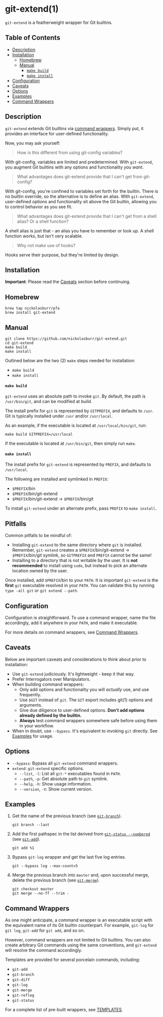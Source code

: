 # git-extend(1)

`git-extend` is a featherweight wrapper for Git builtins.

## Table of Contents

- [Description](#description)
- [Installation](#installation)
  + [Homebrew](#homebrew)
  + [Manual](#manual)
    - [`make build`](#make-build)
    - [`make install`](#make-install)
- [Configuration](#configuration)
- [Caveats](#caveats)
- [Options](#options)
- [Examples](#examples)
- [Command Wrappers](#command-wrappers)

## Description

`git-extend` extends Git builtins via [command wrappers](#command-wrappers). Simply put, it provides an interface for user-defined functionality.

Now, you may ask yourself:

> How is this different from using git-config variables?

With git-config, variables are limited and predetermined. With `git-extend`, you augment Git builtins with any options and functionality _you want_.

> What advantages does git-extend provide that I can't get from git-config?

With git-config, you're confined to variables set forth for the builtin. There is no builtin override, so the alternative is to define an alias. With `git-extend`, user-defined options and functionality sit above the Git builtin, allowing you to control behavior as you see fit.

> What advantages does git-extend provide that I can't get from a shell alias? Or a shell function?

A shell alias is just that - an alias you have to remember or look up. A shell function works, but isn't very scalable.

> Why not make use of hooks?

Hooks serve their purpose, but they're limited by design.

## Installation

<strong>Important</strong>: Please read the [Caveats](#caveats) section before continuing.

## Homebrew

```
brew tap nickolasburr/pfa
brew install git-extend
```

## Manual

```
git clone https://github.com/nickolasburr/git-extend.git
cd git-extend
make build
make install
```

Outlined below are the two (2) `make` steps needed for installation:

+ `make build`
+ `make install`

#### `make build`

`git-extend` uses an absolute path to invoke `git`. By default, the path is `/usr/bin/git`, and can be modified at build.

The install prefix for `git` is represented by `GITPREFIX`, and defaults to `/usr`. Git is typically installed under `/usr` and/or `/usr/local`.

As an example, if the executable is located at `/usr/local/bin/git`, run:

```
make build GITPREFIX=/usr/local
```

If the executable is located at `/usr/bin/git`, then simply run `make`.

#### `make install`

The install prefix for `git-extend` is represented by `PREFIX`, and defaults to `/usr/local`.

The following are installed and symlinked in `PREFIX`:

+ `$PREFIX`/bin
+ `$PREFIX`/bin/git-extend
+ `$PREFIX`/bin/git-extend -> `$PREFIX`/bin/git

To install `git-extend` under an alternate prefix, pass `PREFIX` to `make install`.

## Pitfalls

Common pitfalls to be mindful of:

+ Installing `git-extend` to the same directory where `git` is installed. Remember, `git-extend` creates a `$PREFIX`/bin/git-extend -> `$PREFIX`/bin/git symlink, so `GITPREFIX` and `PREFIX` cannot be the same!
+ Installing to a directory that is not writable by the user. It is **not recommended** to install using `sudo`, but instead to pick an alternate location owned by the user.

Once installed, add `$PREFIX`/bin to your `PATH`. It is important `git-extend` is the **first** `git` executable resolved in your `PATH`. You can validate this by running `type -all git` or `git extend --path`.

## Configuration

Configuration is straightforward. To use a command wrapper, name the file accordingly, add it anywhere in your `PATH`, and make it executable.

For more details on command wrappers, see [Command Wrappers](#command-wrappers).

## Caveats

Below are important caveats and considerations to think about prior to installation:

+ Use `git-extend` judiciously. It's lightweight - keep it that way.
+ Prefer Interrogators over Manipulators.
+ When building command wrappers:
  - Only add options and functionality you will _actually_ use, and use frequently.
  - Use `$GIT` instead of `git`. The `GIT` export includes git(1) options and arguments.
  - Give due diligence to user-defined options. **Don't add options already defined by the builtin.**
  - **Always** test command wrappers somewhere safe before using them in your workflow.
+ When in doubt, use `--bypass`. It's equivalent to invoking `git` directly. See [Examples](#examples) for usage.

## Options

+ `--bypass`: Bypass all `git-extend` command wrappers.
+ `extend`: `git-extend` specific options.
  - `--list`, `-l`: List all `git-*` executables found in `PATH`.
  - `--path`, `-p`: Get absolute path to `git` symlink.
  - `--help`, `-h`: Show usage information.
  - `--version`, `-V`: Show current version.

## Examples

1. Get the name of the previous branch (see [`git-branch`](https://github.com/nickolasburr/git-extend/blob/master/templates/git-branch)).

    ```
    git branch --last
    ```

2. Add the first pathspec in the list derived from [`git-status --numbered`](https://github.com/nickolasburr/git-extend/blob/master/templates/git-status#L19-L36) (see [`git-add`](https://github.com/nickolasburr/git-extend/blob/master/templates/git-add)).

    ```
    git add %1
    ```

3. Bypass `git-log` wrapper and get the last five log entries.

    ```
    git --bypass log --max-count=5
    ```

4. Merge the previous branch into `master` and, upon successful merge, delete the previous branch (see [`git-merge`](https://github.com/nickolasburr/git-extend/blob/master/templates/git-merge)).

    ```
    git checkout master
    git merge --no-ff --trim -
    ```

## Command Wrappers

As one might anticipate, a command wrapper is an executable script with the equivalent name of its Git builtin counterpart. For example, `git-log` for `git log`, `git-add` for `git add`, and so on.

However, command wrappers are not limited to Git builtins. You can also create arbitrary Git commands using the same conventions, and `git-extend` will resolve the command accordingly.

Templates are provided for several porcelain commands, including:

+ `git-add`
+ `git-branch`
+ `git-diff`
+ `git-log`
+ `git-merge`
+ `git-reflog`
+ `git-status`

For a complete list of pre-built wrappers, see [TEMPLATES](https://github.com/nickolasburr/git-extend/blob/master/TEMPLATES.md).
